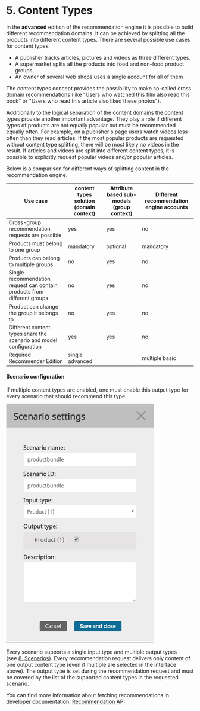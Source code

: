 # 5. Content Types

In the **advanced** edition of the recommendation engine it is possible to build different recommendation domains. It can be achieved by splitting all the products into different content types. There are several possible use cases for content types.

- A publisher tracks articles, pictures and videos as three different types.
- A supermarket splits all the products into food and non-food product groups.
- An owner of several web shops uses a single account for all of them

The content types concept provides the possibility to make so-called cross domain recommendations (like "Users who watched this film also read this book" or "Users who read this article also liked these photos").

Additionally to the logical separation of the content domains the content types provide another important advantage. They play a role if different types of products are not equally popular but must be recommended equally often. For example, on a publisher's page users watch videos less often than they read articles. If the most popular products are requested without content type splitting, there will be most likely no videos in the result. If articles and videos are split into different content types, it is possible to explicitly request popular videos and/or popular articles.

Below is a comparison for different ways of splitting content in the recommendation engine.

|Use case|content types solution (domain context)|Attribute based sub-models (group context)|Different recommendation engine accounts|
|---|---|---|---|
|Cross-group recommendation requests are possible|yes|yes|no|
|Products must belong to one group|mandatory|optional|mandatory|
|Products can belong to multiple groups|no|yes|no|
|Single recommendation request can contain products from different groups|no|yes|no|
|Product can change the group it belongs to|no|yes|no|
|Different content types share the scenario and model configuration|yes|yes|no|
|Required Recommender Edition|single advanced||multiple basic|

#### Scenario configuration

If multiple content types are enabled, one must enable this output type for every scenario that should recommend this type.

![Scenario settings](../img/scenario_configuration.png)

Every scenario supports a single input type and multiple output types (see [8. Scenarios](scenarios.md)). Every recommendation request delivers only content of one output content type (even if multiple are selected in the interface above). The output type is set during the recommendation request and must be covered by the list of the supported content types in the requested scenario.

You can find more information about fetching recommendations in developer documentation: [Recommendation API](../developer_guide/recommendation_api.md)
